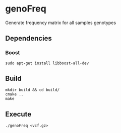# genoFreq

Generate frequency matrix for all samples genotypes

## Dependencies

### Boost

`sudo apt-get install libboost-all-dev`

## Build

```shell
mkdir build && cd build/
cmake ..
make
```

## Execute

```shell
./genoFreq <vcf.gz>
```
